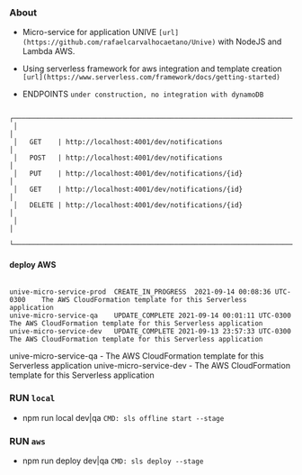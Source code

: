 ### About

 - Micro-service for application UNIVE ``` [url](https://github.com/rafaelcarvalhocaetano/Unive) ``` with NodeJS and Lambda AWS.
 - Using serverless framework for aws integration and template creation ``` [url](https://www.serverless.com/framework/docs/getting-started) ```

 - ENDPOINTS ``` under construction, no integration with dynamoDB ```
  ```
   ┌────────────────────────────────────────────────────────────────────────────┐
   │                                                                            │
   │   GET    | http://localhost:4001/dev/notifications                         │
   │   POST   | http://localhost:4001/dev/notifications                         │
   │   PUT    | http://localhost:4001/dev/notifications/{id}                    │
   │   GET    | http://localhost:4001/dev/notifications/{id}                    │
   │   DELETE | http://localhost:4001/dev/notifications/{id}                    │
   │                                                                            │
   └────────────────────────────────────────────────────────────────────────────┘
  ```

  #### deploy AWS
  ```
  
  unive-micro-service-prod	CREATE_IN_PROGRESS	2021-09-14 00:08:36 UTC-0300	The AWS CloudFormation template for this Serverless application
  unive-micro-service-qa	UPDATE_COMPLETE	2021-09-14 00:01:11 UTC-0300	The AWS CloudFormation template for this Serverless application
  unive-micro-service-dev	UPDATE_COMPLETE	2021-09-13 23:57:33 UTC-0300	The AWS CloudFormation template for this Serverless application
  
  ```



unive-micro-service-qa	-	The AWS CloudFormation template for this Serverless application
unive-micro-service-dev	-	The AWS CloudFormation template for this Serverless application

### RUN ``` local ```
 - npm run local dev|qa ``` CMD: sls offline start --stage ```

### RUN ``` aws ```
 - npm run deploy dev|qa ``` CMD: sls deploy --stage ```